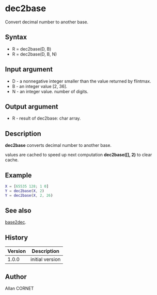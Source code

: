 

# dec2base

Convert decimal number to another base.

## Syntax

- R = dec2base(D, B)
- R = dec2base(D, B, N)

## Input argument

 - D - a nonnegative integer smaller than the value returned by flintmax.
 - B - an integer value [2, 36].
 - N - an integer value. number of digits.

## Output argument

 - R - result of dec2base: char array.

## Description


  <p><b>dec2base</b> converts decimal number to another base.</p>
  <p>values are cached to speed up next computation <b>dec2base([], 2)</b> to clear cache.</p>


## Example

```matlab
X = [65535 128; 1 0]
Y = dec2base(X, 2)
Y = dec2base(X, 2, 26)
```

## See also

[base2dec](base2dec.md).
## History

|Version|Description|
|------|------|
|1.0.0|initial version|


## Author

Allan CORNET



